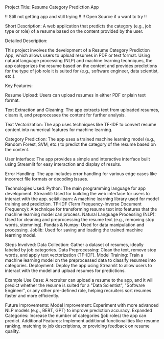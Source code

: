 Project Title:
Resume Category Prediction App

!! Still not getting app and still trying !!
!! Open Source if u want to try !!

Short Description:
A web application that predicts the category (e.g., job type or role) of a resume based on the content provided by the user.

Detailed Description:

This project involves the development of a Resume Category Prediction App, which allows users to upload resumes in PDF or text format. Using natural language processing (NLP) and machine learning techniques, the app categorizes the resume based on the content and provides predictions for the type of job role it is suited for (e.g., software engineer, data scientist, etc.).

Key Features:

Resume Upload: Users can upload resumes in either PDF or plain text format.

Text Extraction and Cleaning: The app extracts text from uploaded resumes, cleans it, and preprocesses the content for further analysis.

Text Vectorization: The app uses techniques like TF-IDF to convert resume content into numerical features for machine learning.

Category Prediction: The app uses a trained machine learning model (e.g., Random Forest, SVM, etc.) to predict the category of the resume based on the content.

User Interface: The app provides a simple and interactive interface built using Streamlit for easy interaction and display of results.

Error Handling: The app includes error handling for various edge cases like incorrect file formats or decoding issues.

Technologies Used:
Python: The main programming language for app development.
Streamlit: Used for building the web interface for users to interact with the app.
scikit-learn: A machine learning library used for model training and prediction.
TF-IDF (Term Frequency-Inverse Document Frequency): A technique for transforming resume text into features that the machine learning model can process.
Natural Language Processing (NLP): Used for cleaning and preprocessing the resume text (e.g., removing stop words, stemming).
Pandas & Numpy: Used for data manipulation and processing.
Joblib: Used for saving and loading the trained machine learning model.

Steps Involved:
Data Collection: Gather a dataset of resumes, ideally labeled by job categories.
Data Preprocessing: Clean the text, remove stop words, and apply text vectorization (TF-IDF).
Model Training: Train a machine learning model on the preprocessed data to classify resumes into categories.
Deployment: Deploy the app using Streamlit to allow users to interact with the model and upload resumes for predictions.

Example Use Case:
A recruiter can upload a resume to the app, and it will predict whether the resume is suited for a "Data Scientist", "Software Engineer", or any other pre-defined role, helping recruiters sort resumes faster and more efficiently.

Future Improvements:
Model Improvement: Experiment with more advanced NLP models (e.g., BERT, GPT) to improve prediction accuracy.
Expanded Categories: Increase the number of categories (job roles) the app can predict.
Additional Features: Implement additional functionalities like resume ranking, matching to job descriptions, or providing feedback on resume quality.

